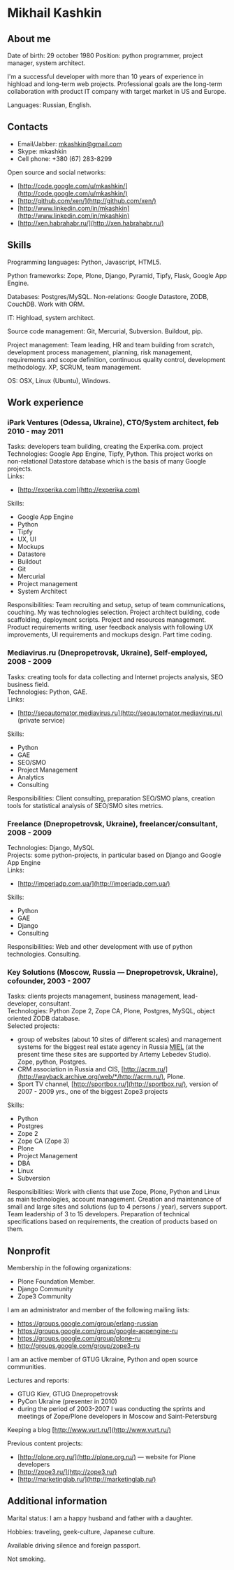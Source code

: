 # Mikhail Kashkin

## About me

Date of birth: 29 october 1980
Position: python programmer, project manager, system architect.

I'm a successful developer with more than 10 years of experience in highload and long-term web projects. Professional goals are the long-term collaboration with product IT company with target market in US and Europe.

Languages: Russian, English.

## Contacts

- Email/Jabber: mkashkin@gmail.com
- Skype: mkashkin
- Cell phone: +380 (67) 283-8299

Open source and social networks:

- [http://code.google.com/u/mkashkin/](http://code.google.com/u/mkashkin/)
- [http://github.com/xen/](http://github.com/xen/)
- [http://www.linkedin.com/in/mkashkin](http://www.linkedin.com/in/mkashkin)
- [http://xen.habrahabr.ru/](http://xen.habrahabr.ru/)

## Skills

Programming languages: Python, Javascript, HTML5.

Python frameworks: Zope, Plone, Django, Pyramid, Tipfy, Flask, Google App Engine.

Databases: Postgres/MySQL. Non-relations: Google Datastore, ZODB, CouchDB. Work with ORM.

IT: Highload, system architect.

Source code management: Git, Mercurial, Subversion. Buildout, pip.

Project management: Team leading, HR and team building from scratch, development process management, planning, risk management, requirements and scope definition, continuous quality control, development methodology. XP, SCRUM, team management. 

OS: OSX, Linux (Ubuntu), Windows.

## Work experience

### iPark Ventures (Odessa, Ukraine), CTO/System architect, feb 2010 - may 2011
Tasks: developers team building, creating the Experika.com. project<br/>
Technologies: Google App Engine, Tipfy, Python. This project works on non-relational Datastore database which is the basis of many Google projects.<br/>
Links:

- [http://experika.com](http://experika.com)

Skills:

- Google App Engine
- Python
- Tipfy
- UX, UI
- Mockups
- Datastore
- Buildout
- Git
- Mercurial
- Project management
- System Architect

Responsibilities: Team recruiting and setup, setup of team communications, couching. My was technologies selection. Project architect building, code scaffolding, deployment scripts. Project and resources management. Product requirements writing, user feedback analysis with following UX improvements, UI requirements and mockups design. Part time coding.

### Mediavirus.ru (Dnepropetrovsk, Ukraine), Self-employed, 2008 - 2009
Tasks: creating tools for data collecting and Internet projects analysis, SEO business field.<br/>
Technologies: Python, GAE.<br/>
Links:

- [http://seoautomator.mediavirus.ru](http://seoautomator.mediavirus.ru) (private service)

Skills:

- Python
- GAE
- SEO/SMO
- Project Management
- Analytics
- Consulting

Responsibilities: Client consulting, preparation SEO/SMO plans, creation tools for statistical analysis of  SEO/SMO sites metrics.

### Freelance (Dnepropetrovsk, Ukraine), freelancer/consultant, 2008 - 2009
Technologies: Django, MySQL<br/>
Projects: some python-projects, in particular based on Django and Google App Engine <br/>
Links:

- [http://imperiadp.com.ua/](http://imperiadp.com.ua/)

Skills:

- Python
- GAE
- Django
- Consulting

Responsibilities: Web and other development with use of python technologies. Consulting.

### Key Solutions (Moscow, Russia — Dnepropetrovsk, Ukraine), cofounder, 2003 - 2007
Tasks: clients projects management, business management, lead-developer, consultant.<br/>
Technologies: Python Zope 2, Zope CA, Plone, Postgres, MySQL, object oriented ZODB database.<br/>
Selected projects: 

* group of websites (about 10 sites of different scales) and management systems for the biggest real estate agency in Russia [MIEL](http://www.miel.ru) (at the present time these sites are supported by Artemy Lebedev Studio). Zope, python, Postgres.
* CRM association in Russia and CIS, [http://acrm.ru/](http://wayback.archive.org/web/*/http://acrm.ru/), Plone.
* Sport TV channel, [http://sportbox.ru/](http://sportbox.ru/), version of 2007 - 2009 yrs., one of the biggest Zope3 projects

Skills:

- Python
- Postgres
- Zope 2
- Zope CA (Zope 3)
- Plone
- Project Management
- DBA
- Linux
- Subversion

Responsibilities: Work with clients that use Zope, Plone, Python and Linux as main technologies, account management. Creation and maintenance of small and large sites and solutions (up to 4 persons / year), servers support. Team leadership of 3 to 15 developers. Preparation of technical specifications based on requirements, the creation of products based on them.

## Nonprofit

Membership in the following organizations:

- Plone Foundation Member.
- Django Community
- Zope3 Community

I am an administrator and member of the following mailing lists:

- https://groups.google.com/group/erlang-russian
- https://groups.google.com/group/google-appengine-ru
- https://groups.google.com/group/plone-ru
- http://groups.google.com/group/zope3-ru

I am an active member of GTUG Ukraine, Python and open source communities.

Lectures and reports:

- GTUG Kiev, GTUG Dnepropetrovsk
- PyCon Ukraine (presenter in 2010)
- during the period of 2003-2007 I was conducting the sprints and meetings of Zope/Plone developers in Moscow and Saint-Petersburg

Keeping a blog [http://www.vurt.ru/](http://www.vurt.ru/)

Previous content projects:

- [http://plone.org.ru/](http://plone.org.ru/) — website for Plone developers
- [http://zope3.ru/](http://zope3.ru/)
- [http://marketinglab.ru/](http://marketinglab.ru/)


## Additional information

Marital status: I am a happy husband and father with a daughter.

Hobbies: traveling, geek-culture, Japanese culture.

Available driving silence and foreign passport.

Not smoking.


